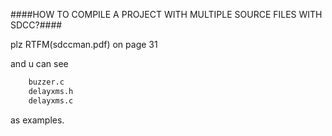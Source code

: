 ####HOW TO COMPILE A PROJECT WITH MULTIPLE SOURCE FILES WITH SDCC?####

plz RTFM(sdccman.pdf) on page 31

and u can see
```bash
    buzzer.c
    delayxms.h
    delayxms.c
```
as examples.
